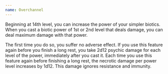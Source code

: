 ```yaml
---
name: Overchannel
---
```

Beginning at 14th level, you can increase the power of your simpler biotics. When you cast a biotic power of 1st or 2nd level that deals damage,
you can deal maximum damage with that power.

The first time you do so, you suffer no adverse effect. If you use this feature again before you finish a long rest, you
take 2d12 psychic damage for each level of the power, immediately after you cast it. Each time you use this feature again
before finishing a long rest, the necrotic damage per power level increases by 1d12. This damage ignores resistance and
immunity.
